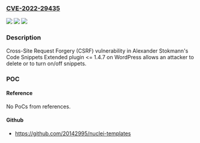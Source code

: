 ### [CVE-2022-29435](https://cve.mitre.org/cgi-bin/cvename.cgi?name=CVE-2022-29435)
![](https://img.shields.io/static/v1?label=Product&message=Code%20Snippets%20Extended%20(WordPress%20plugin)&color=blue)
![](https://img.shields.io/static/v1?label=Version&message=%3C%3D%201.4.7%3C%3D%201.4.7%20&color=brighgreen)
![](https://img.shields.io/static/v1?label=Vulnerability&message=CWE-352%20Cross-Site%20Request%20Forgery%20(CSRF)&color=brighgreen)

### Description

Cross-Site Request Forgery (CSRF) vulnerability in Alexander Stokmann's Code Snippets Extended plugin <= 1.4.7 on WordPress allows an attacker to delete or to turn on/off snippets.

### POC

#### Reference
No PoCs from references.

#### Github
- https://github.com/20142995/nuclei-templates

